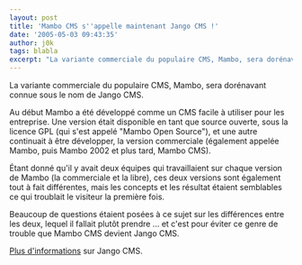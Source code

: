 ```yaml
---
layout: post
title: 'Mambo CMS s''appelle maintenant Jango CMS !'
date: '2005-05-03 09:43:35'
author: j0k
tags: blabla
excerpt: "La variante commerciale du populaire CMS, Mambo, sera dorénavant connue sous le nom de Jango CMS.     \nAu début Mambo a été développé comme un CMS facile à utiliser pour les entreprise. Une version était disponible en tant que source ouverte, sous la licence GPL (qui s'est appelé \"Mambo Open Source\"), et une autre continuait à être développer, la version      …"
---
```


La variante commerciale du populaire CMS, Mambo, sera dorénavant connue sous le nom de Jango CMS.

Au début Mambo a été développé comme un CMS facile à utiliser pour les entreprise. Une version était disponible en tant que source ouverte, sous la licence GPL (qui s'est appelé "Mambo Open Source"), et une autre continuait à être développer, la version commerciale (également appelée Mambo, puis Mambo 2002 et plus tard, Mambo CMS).

Étant donné qu'il y avait deux équipes qui travaillaient sur chaque version de Mambo (la commerciale et la libre), ces deux versions sont également tout à fait différentes, mais les concepts et les résultat étaient semblables ce qui troublait le visiteur la première fois.

Beaucoup de questions étaient posées à ce sujet sur les différences entre les deux, lequel il fallait plutôt prendre ... et c'est pour éviter ce genre de trouble que Mambo CMS devient Jango CMS.

[Plus d'informations](http://www.miro.com.au/index.php?option=displaypage&Itemid=243&op=page) sur Jango CMS.
